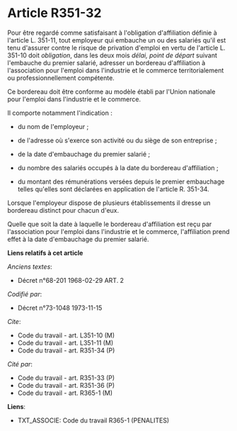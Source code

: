 # Article R351-32

Pour être regardé comme satisfaisant à l'obligation d'affiliation définie à l'article L. 351-11, tout employeur qui embauche
un ou des salariés qu'il est tenu d'assurer contre le risque de privation d'emploi en vertu de l'article L. 351-10 doit
*obligation*, dans les deux mois *délai, point de départ* suivant l'embauche du premier salarié, adresser un bordereau
d'affiliation à l'association pour l'emploi dans l'industrie et le commerce territorialement ou professionnellement
compétente.

Ce bordereau doit être conforme au modèle établi par l'Union nationale pour l'emploi dans l'industrie et le commerce.

Il comporte notamment l'indication :

- du nom de l'employeur ;

- de l'adresse où s'exerce son activité ou du siège de son entreprise ;

- de la date d'embauchage du premier salarié ;

- du nombre des salariés occupés à la date du bordereau d'affiliation ;

- du montant des rémunérations versées depuis le premier embauchage telles qu'elles sont déclarées en application de
l'article R. 351-34.

Lorsque l'employeur dispose de plusieurs établissements il dresse un bordereau distinct pour chacun d'eux.

Quelle que soit la date à laquelle le bordereau d'affiliation est reçu par l'association pour l'emploi dans l'industrie et le
commerce, l'affiliation prend effet à la date d'embauchage du premier salarié.

**Liens relatifs à cet article**

_Anciens textes_:

  - Décret n°68-201 1968-02-29 ART. 2

_Codifié par_:

  - Décret n°73-1048 1973-11-15

_Cite_:

  - Code du travail - art. L351-10 (M)
  - Code du travail - art. L351-11 (M)
  - Code du travail - art. R351-34 (P)

_Cité par_:

  - Code du travail - art. R351-33 (P)
  - Code du travail - art. R351-36 (P)
  - Code du travail - art. R365-1 (M)

**Liens**:

  - TXT_ASSOCIE: Code du travail R365-1 (PENALITES)
